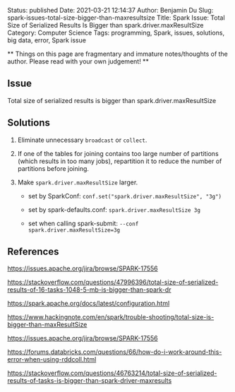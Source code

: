 Status: published
Date: 2021-03-21 12:14:37
Author: Benjamin Du
Slug: spark-issues-total-size-bigger-than-maxresultsize
Title: Spark Issue: Total Size of Serialized Results Is Bigger than spark.driver.maxResultSize
Category: Computer Science
Tags: programming, Spark, issues, solutions, big data, error, Spark issue

**
Things on this page are fragmentary and immature notes/thoughts of the author.
Please read with your own judgement!
**

## Issue

Total size of serialized results is bigger than spark.driver.maxResultSize

## Solutions

1. Eliminate unnecessary `broadcast` or `collect`.

2. If one of the tables for joining contains too large number of partitions
    (which results in too many jobs),
    repartition it to reduce the number of partitions before joining.
    
2. Make `spark.driver.maxResultSize` larger.

    - set by SparkConf: `conf.set("spark.driver.maxResultSize", "3g")`

    - set by spark-defaults.conf: `spark.driver.maxResultSize 3g`

    - set when calling spark-submit: `--conf spark.driver.maxResultSize=3g`


## References

https://issues.apache.org/jira/browse/SPARK-17556

https://stackoverflow.com/questions/47996396/total-size-of-serialized-results-of-16-tasks-1048-5-mb-is-bigger-than-spark-dr

https://spark.apache.org/docs/latest/configuration.html

https://www.hackingnote.com/en/spark/trouble-shooting/total-size-is-bigger-than-maxResultSize

https://issues.apache.org/jira/browse/SPARK-17556

https://forums.databricks.com/questions/66/how-do-i-work-around-this-error-when-using-rddcoll.html

https://stackoverflow.com/questions/46763214/total-size-of-serialized-results-of-tasks-is-bigger-than-spark-driver-maxresults

